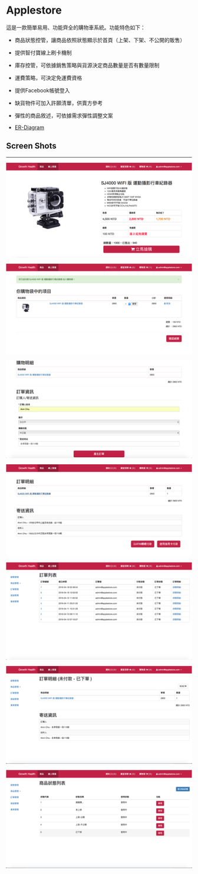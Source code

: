 # Applestore

這是一款簡單易用、功能齊全的購物車系統。功能特色如下：

* 商品狀態控管，讓商品依照狀態顯示於首頁（上架、下架、不公開的販售）
* 提供智付寶線上刷卡機制
* 庫存控管，可依據銷售策略與貨源決定商品數量是否有數量限制
* 運費策略，可決定免運費資格
* 提供Facebook帳號登入
* 缺貨物件可加入許願清單，供賣方參考
* 彈性的商品敘述，可依據需求彈性調整文案

* [ER-Diagram](https://github.com/AlvinChiou/applestore/blob/master/erd.pdf)

## Screen Shots
---
![1st](photos/1.png)

![2nd](photos/2.png)

![3rd](photos/3.png)

![4th](photos/4.png)

![5th](photos/5.png)

![six](photos/6.png)

![7th](photos/7.png)